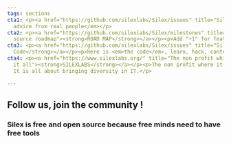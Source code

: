 ```yaml
---
tags: sections
cta1: <p><a href="https://github.com/silexlabs/Silex/issues" title="Silex forums"><strong>FORUMS</strong></a></p><p><em>Real
  advice from real people</em></p>
cta2: <p><a href="https://github.com/silexlabs/Silex/milestones" title="Silex open
  source roadmap"><strong>ROAD MAP</strong></a></p><p>Add "+1" for features you like</p>
cta3: <p><a href="https://github.com/silexlabs/Silex/issues" title="Silex forums"><strong>Source
  Code</strong></a></p><p>Here is <em>the code</em>, learn, hack, contribute</p>
cta4: <p><a href="https://www.silexlabs.org/" title="The non profit which started
  it all"><strong>SILEXLABS</strong></a></p><p>The non profit where it all started.
  It is all about bringing diversity in IT.</p>

---
```

## **Follow us, join the community !**

### Silex is free and open source because free minds need to have free tools